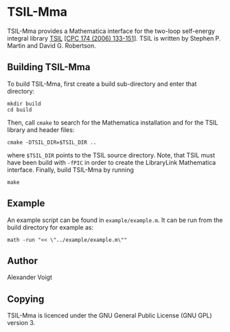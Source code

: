 TSIL-Mma
========

TSIL-Mma provides a Mathematica interface for the two-loop self-energy
integral library [TSIL](https://www.niu.edu/spmartin/TSIL/) [[CPC 174
(2006) 133-151](https://arxiv.org/abs/hep-ph/0501132)].  TSIL is
written by Stephen P. Martin and David G. Robertson.

Building TSIL-Mma
-----------------

To build TSIL-Mma, first create a build sub-directory and enter that
directory:

    mkdir build
    cd build

Then, call `cmake` to search for the Mathematica installation and for
the TSIL library and header files:

    cmake -DTSIL_DIR=$TSIL_DIR ..

where `$TSIL_DIR` points to the TSIL source directory.  Note, that
TSIL must have been build with `-fPIC` in order to create the
LibraryLink Mathematica interface.  Finally, build TSIL-Mma by running

    make

Example
-------

An example script can be found in `example/example.m`.
It can be run from the build directory for example as:

    math -run "<< \"../example/example.m\""

Author
------

Alexander Voigt

Copying
-------

TSIL-Mma is licenced under the GNU General Public License (GNU GPL)
version 3.
